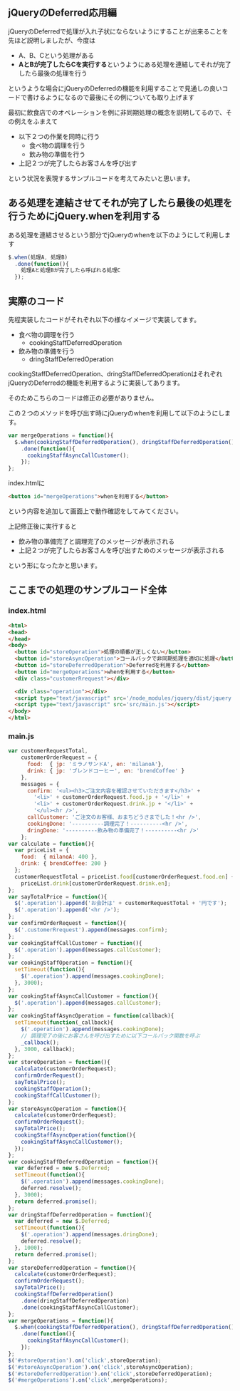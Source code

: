 ## jQueryのDeferred応用編

jQueryのDeferredで処理が入れ子状にならないようにすることが出来ることを先ほど説明しましたが、今度は

- A、B、Cという処理がある
- **AとBが完了したらCを実行する**というようにある処理を連結してそれが完了したら最後の処理を行う

というような場合にjQueryのDeferredの機能を利用することで見通しの良いコードで書けるようになるので最後にその例についても取り上げます

最初に飲食店でのオペレーションを例に非同期処理の概念を説明してるので、その例えをふまえて

- 以下２つの作業を同時に行う
  - 食べ物の調理を行う
  - 飲み物の準備を行う
- 上記２つが完了したらお客さんを呼び出す

という状況を表現するサンプルコードを考えてみたいと思います。

## ある処理を連結させてそれが完了したら最後の処理を行うためにjQuery.whenを利用する

ある処理を連結させるという部分でjQueryのwhenを以下のようにして利用します

```javascript
$.when(処理A, 処理B)
  .done(function(){
    処理Aと処理Bが完了したら呼ばれる処理C
  });
```

## 実際のコード

先程実装したコードがそれぞれ以下の様なイメージで実装してます。

- 食べ物の調理を行う
  - cookingStaffDeferredOperation
- 飲み物の準備を行う
  - dringStaffDeferredOperation

cookingStaffDeferredOperation、dringStaffDeferredOperationはそれぞれjQueryのDeferredの機能を利用するように実装してあります。

そのためこちらのコードは修正の必要がありません。

この２つのメソッドを呼び出す時にjQueryのwhenを利用して以下のようにします。

```javascript
var mergeOperations = function(){
  $.when(cookingStaffDeferredOperation(), dringStaffDeferredOperation())
    .done(function(){
      cookingStaffAsyncCallCustomer();
    });
};
```

index.htmlに

```html
<button id="mergeOperations">whenを利用する</button>
```

という内容を追加して画面上で動作確認をしてみてください。

上記修正後に実行すると

- 飲み物の準備完了と調理完了のメッセージが表示される
- 上記２つが完了したらお客さんを呼び出すためのメッセージが表示される

という形になったかと思います。

## ここまでの処理のサンプルコード全体

### index.html

```html
<html>
<head>
</head>
<body>
  <button id="storeOperation">処理の順番が正しくない</button>
  <button id="storeAsyncOperation">コールバックで非同期処理を適切に処理</button>
  <button id="storeDeferredOperation">Deferredを利用する</button>
  <button id="mergeOperations">whenを利用する</button>
  <div class="customerRrequest"></div>

  <div class="operation"></div>
  <script type="text/javascript" src='/node_modules/jquery/dist/jquery.js'></script>
  <script type="text/javascript" src='src/main.js'></script>
</body>
</html>
```

### main.js

```javascript
var customerRequestTotal,
    customerOrderRequest = {
      food:  { jp: 'ミラノサンドA', en: 'milanoA'},
      drink: { jp: 'ブレンドコーヒー', en: 'brendCoffee' }
    },
    messages = {
      confirm: '<ul><h3>ご注文内容を確認させていただきます</h3>' +
        '<li>' + customerOrderRequest.food.jp + '</li>' +
        '<li>' + customerOrderRequest.drink.jp + '</li>' +
        '</ul><hr />',
      callCustomer: 'ご注文のお客様、おまちどうさまでした！<hr />',
      cookingDone: '----------調理完了！----------<hr />',
      dringDone: '----------飲み物の準備完了！----------<hr />'
    };
var calculate = function(){
  var priceList = {
    food:  { milanoA: 400 },
    drink: { brendCoffee: 200 }
  };
  customerRequestTotal = priceList.food[customerOrderRequest.food.en] +
    priceList.drink[customerOrderRequest.drink.en];
};
var sayTotalPrice = function(){
  $('.operation').append('お会計は' + customerRequestTotal + '円です');
  $('.operation').append('<hr />');
};
var confirmOrderRequest = function(){
  $('.customerRrequest').append(messages.confirm);
};
var cookingStaffCallCustomer = function(){
  $('.operation').append(messages.callCustomer);
};
var cookingStaffOperation = function(){
  setTimeout(function(){
    $('.operation').append(messages.cookingDone);
  }, 3000);
};
var cookingStaffAsyncCallCustomer = function(){
  $('.operation').append(messages.callCustomer);
};
var cookingStaffAsyncOperation = function(callback){
  setTimeout(function(_callback){
    $('.operation').append(messages.cookingDone);
    // 調理完了の後にお客さんを呼び出すために以下コールバック関数を呼ぶ
    _callback();
  }, 3000, callback);
};
var storeOperation = function(){
  calculate(customerOrderRequest);
  confirmOrderRequest();
  sayTotalPrice();
  cookingStaffOperation();
  cookingStaffCallCustomer();
};
var storeAsyncOperation = function(){
  calculate(customerOrderRequest);
  confirmOrderRequest();
  sayTotalPrice();
  cookingStaffAsyncOperation(function(){
    cookingStaffAsyncCallCustomer();
  });
};
var cookingStaffDeferredOperation = function(){
  var deferred = new $.Deferred;
  setTimeout(function(){
    $('.operation').append(messages.cookingDone);
    deferred.resolve();
  }, 3000);
  return deferred.promise();
};
var dringStaffDeferredOperation = function(){
  var deferred = new $.Deferred;
  setTimeout(function(){
    $('.operation').append(messages.dringDone);
    deferred.resolve();
  }, 1000);
  return deferred.promise();
};
var storeDeferredOperation = function(){
  calculate(customerOrderRequest);
  confirmOrderRequest();
  sayTotalPrice();
  cookingStaffDeferredOperation()
    .done(dringStaffDeferredOperation)
    .done(cookingStaffAsyncCallCustomer);
};
var mergeOperations = function(){
  $.when(cookingStaffDeferredOperation(), dringStaffDeferredOperation())
    .done(function(){
      cookingStaffAsyncCallCustomer();
    });
};
$('#storeOperation').on('click',storeOperation);
$('#storeAsyncOperation').on('click',storeAsyncOperation);
$('#storeDeferredOperation').on('click',storeDeferredOperation);
$('#mergeOperations').on('click',mergeOperations);
```
